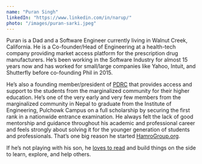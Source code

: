 ```yaml
---
name: "Puran Singh"
linkedIn: "https://www.linkedin.com/in/narup/"
photo: "/images/puran-sarki.jpeg"
---
```


Puran is a Dad and a Software Engineer currently living in Walnut Creek, California. He is a Co-founder/Head of Engineering at a health-tech company providing market access platform for the prescription drug manufacturers. He’s been working in the Software Industry for almost 15 years now and has worked for small/large companies like Yahoo, Intuit, and Shutterfly before co-founding Phil in 2015.

He’s also a founding member/president of <a target="_blank" rel="noreferrer" href="https://www.pdrc.org.np">PDRC</a> that provides access and support to the students from the marginalized community for their higher education. He’s one of the very early and very few members from the marginalized community in Nepal to graduate from the Institute of Engineering, Pulchowk Campus on a full scholarship by securing the first rank in a nationwide entrance examination. He always felt the lack of good mentorship and guidance throughout his academic and professional career and feels strongly about solving it for the younger generation of students and professionals. That’s one big reason he started <a target="_blank" rel="noreferrer" href="https://HamroGroup.org">HamroGroup.org</a>.

If he’s not playing with his son, he <a target="_blank" rel="noreferrer" href="https://www.goodreads.com/user/show/3148366-puran">loves to read</a> and build things on the side to learn, explore, and help others.
